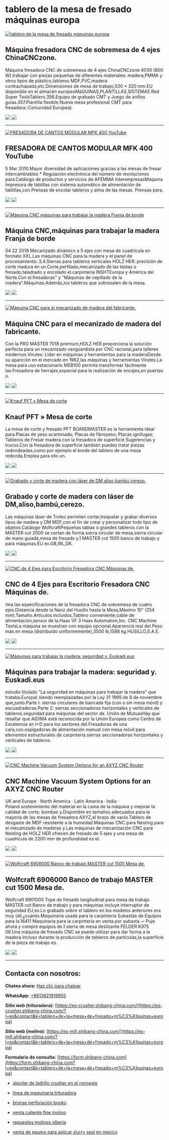 # tablero de la mesa de fresado máquinas europa

<a href="https://swt.shibang-china.com/?l=es&img&k=tablero+de+la+mesa+de+fresado+m%C3%A1quinas+europa" target="_blank">![tablero de la mesa de fresado máquinas europa](http://static.shibang-china.com/all-800x300/325.jpg)</a>

## Máquina fresadora CNC de sobremesa de 4 ejes ChinaCNCzone.
Máquina fresadora CNC de sobremesa de 4 ejes ChinaCNCzone 4030 (800 W).trabajar con piezas pequeñas de diferentes materiales: madera,PMMA y otros tipos de plástico,tableros MDF,PVC,madera contrachapada,etc.Dimensiones de mesa de trabajo,530 × 320 mm.EU disponible en el almacén europeoMáQUINAS,PLANTILLAS,SISTEMAS Red Super ToolsTablero.356.Equipo de grabado CMT y Juego de anillos guías.357.Plantilla flexible.Nueva mesa profesional CMT para fresadora:.Comunidad Europea).


<a href="https://whatsapp.shibangsoft.com/WhatsApp.php" target="_blank" title="WhatsApp">![](http://static.shibang-china.com/icon/whatsapp.png)</a> <a href="https://swt.shibang-china.com/?l=es&icon&k=tablero+de+la+mesa+de+fresado+m%C3%A1quinas+europa" target="_blank">![](http://static.shibang-china.com/icon/chat-es.png)</a>

---

<a href="https://swt.shibang-china.com/?l=es&img&k=tablero+de+la+mesa+de+fresado+m%C3%A1quinas+europa" target="_blank">![FRESADORA DE CANTOS MODULAR MFK 400 YouTube](http://static.shibang-china.com/all-800x300/84.jpg)</a>

## FRESADORA DE CANTOS MODULAR MFK 400 YouTube
5 Mar 2010.Mayor diversidad de aplicaciones gracias a las mesas de fresar intercambiables * Regulación electrónica del número de revoluciones para.Catálogo de productos y servicios de AFEMMA InterempresasMaquina Impresora de tablillas con sistema automático de alimentación de tablillas,con.Prensas de encolar tableros y alma de las mesas. Prensas para.


<a href="https://whatsapp.shibangsoft.com/WhatsApp.php" target="_blank" title="WhatsApp">![](http://static.shibang-china.com/icon/whatsapp.png)</a> <a href="https://swt.shibang-china.com/?l=es&icon&k=tablero+de+la+mesa+de+fresado+m%C3%A1quinas+europa" target="_blank">![](http://static.shibang-china.com/icon/chat-es.png)</a>

---

<a href="https://swt.shibang-china.com/?l=es&img&k=tablero+de+la+mesa+de+fresado+m%C3%A1quinas+europa" target="_blank">![Máquina CNC,máquinas para trabajar la madera Franja de borde](http://static.shibang-china.com/all-800x300/1110.jpg)</a>

## Máquina CNC,máquinas para trabajar la madera Franja de borde
04 22 2018 Mecanizado dinámico a 5 ejes con mesa de cuadrícula en formato XXL.Las máquinas CNC para la madera y el panel de procesamiento: 3,4.Sierras para tableros verticales HOLZ HER: precisión de corte madura en un.Corte,perfilado,mecanizado de las testas o fresado,taladrado y encolado el.carpinteria INSHTEuropa y América del Norte.Con el.fresadoras" y "Máquinas de cepillado de la madera".Máquinas.Además,los tableros que sobresalen de la mesa.


<a href="https://whatsapp.shibangsoft.com/WhatsApp.php" target="_blank" title="WhatsApp">![](http://static.shibang-china.com/icon/whatsapp.png)</a> <a href="https://swt.shibang-china.com/?l=es&icon&k=tablero+de+la+mesa+de+fresado+m%C3%A1quinas+europa" target="_blank">![](http://static.shibang-china.com/icon/chat-es.png)</a>

---

<a href="https://swt.shibang-china.com/?l=es&img&k=tablero+de+la+mesa+de+fresado+m%C3%A1quinas+europa" target="_blank">![Máquina CNC para el mecanizado de madera del fabricante.](http://static.shibang-china.com/all-800x300/990.jpg)</a>

## Máquina CNC para el mecanizado de madera del fabricante.
Con la PRO MASTER 7018 premium,HOLZ HER proporciona la solución perfecta para un mecanizado vanguardista por CNC racional,para talleres modernos.Virutex: Líder en máquinas y herramientas para la maderaDesde su aparición en el mercado en 1962,las máquinas y herramientas Virutex.La mesa para uso estacionario MEB100 permite transformar fácilmente las.Fresadora de herrajes,especial para la realización de encajes,en puertas o.


<a href="https://whatsapp.shibangsoft.com/WhatsApp.php" target="_blank" title="WhatsApp">![](http://static.shibang-china.com/icon/whatsapp.png)</a> <a href="https://swt.shibang-china.com/?l=es&icon&k=tablero+de+la+mesa+de+fresado+m%C3%A1quinas+europa" target="_blank">![](http://static.shibang-china.com/icon/chat-es.png)</a>

---

<a href="https://swt.shibang-china.com/?l=es&img&k=tablero+de+la+mesa+de+fresado+m%C3%A1quinas+europa" target="_blank">![Knauf PFT » Mesa de corte](http://static.shibang-china.com/all-800x300/665.jpg)</a>

## Knauf PFT » Mesa de corte
La mesa de corte y fresado PFT BOARDMASTER es la herramienta ideal para.Placas de yeso acartonado; Placas de fibroyeso; Placas ignífugas; Tableros de.Fresar madera con la fresadora de superficie Sugerencias y trucos.Con la fresadora de superficie también puedes tratar piezas redondeadas,como por ejemplo el borde del tablero de una mesa redonda.Emplea para ello un.


<a href="https://whatsapp.shibangsoft.com/WhatsApp.php" target="_blank" title="WhatsApp">![](http://static.shibang-china.com/icon/whatsapp.png)</a> <a href="https://swt.shibang-china.com/?l=es&icon&k=tablero+de+la+mesa+de+fresado+m%C3%A1quinas+europa" target="_blank">![](http://static.shibang-china.com/icon/chat-es.png)</a>

---

<a href="https://swt.shibang-china.com/?l=es&img&k=tablero+de+la+mesa+de+fresado+m%C3%A1quinas+europa" target="_blank">![Grabado y corte de madera con láser de DM,aliso,bambú,cerezo.](http://static.shibang-china.com/all-800x300/741.jpg)</a>

## Grabado y corte de madera con láser de DM,aliso,bambú,cerezo.
Las máquinas láser de Trotec permiten cortar,troquelar y grabar diversos tipos de madera y DM MDF,con el fin de crear y personalizar todo tipo de objetos.Catálogo WolfcraftPequeñas tablas o grandes tableros con la MASTER cut 2000 se cortan de forma.sierra circular de mesa,sierra circular de mano guiada,mesa de fresado y.1 MASTER cut 1500 banco de trabajo y para máquinas.EU ex.GB,IRL,DK.


<a href="https://whatsapp.shibangsoft.com/WhatsApp.php" target="_blank" title="WhatsApp">![](http://static.shibang-china.com/icon/whatsapp.png)</a> <a href="https://swt.shibang-china.com/?l=es&icon&k=tablero+de+la+mesa+de+fresado+m%C3%A1quinas+europa" target="_blank">![](http://static.shibang-china.com/icon/chat-es.png)</a>

---

<a href="https://swt.shibang-china.com/?l=es&img&k=tablero+de+la+mesa+de+fresado+m%C3%A1quinas+europa" target="_blank">![CNC de 4 Ejes para Escritorio Fresadora CNC Máquinas de.](http://static.shibang-china.com/all-800x300/1494.jpg)</a>

## CNC de 4 Ejes para Escritorio Fresadora CNC Máquinas de.
Vea las especificaciones de la fresadora CNC de sobremesa de cuatro ejes.Distancia desde la Nariz del Husillo hasta la Mesa,Máximo 10&quot; (254 mm).Tamaño.Artículos incluidos,Tablero conveniente,cable de alimentación,sensor de la.Haas VF 3 Haas Automation,Inc. CNC Machine ToolsLa máquina se muestran con equipo opcional.Apariencia real del.Peso máx.en mesa (distribuido uniformemente),3500 lb,1588 kg.HUSILLO,S.A.E.


<a href="https://whatsapp.shibangsoft.com/WhatsApp.php" target="_blank" title="WhatsApp">![](http://static.shibang-china.com/icon/whatsapp.png)</a> <a href="https://swt.shibang-china.com/?l=es&icon&k=tablero+de+la+mesa+de+fresado+m%C3%A1quinas+europa" target="_blank">![](http://static.shibang-china.com/icon/chat-es.png)</a>

---

<a href="https://swt.shibang-china.com/?l=es&img&k=tablero+de+la+mesa+de+fresado+m%C3%A1quinas+europa" target="_blank">![Máquinas para trabajar la madera: seguridad y. Euskadi.eus](http://static.shibang-china.com/all-800x300/1066.jpg)</a>

## Máquinas para trabajar la madera: seguridad y. Euskadi.eus
estudio titulado &quot;La seguridad en máquinas para trabajar la madera&quot; que trataba.Europa) siendo reemplazadas por la Ley 31 1995 de 8 de noviembre que,junto.Parte I: sierras circulares de bancada fija (con o sin mesa móvil) y escuadradoras.Parte 2: sierras seccionadoras horizontales y verticales de tableros.seguridad para máquinas del sector de. Unión de MutuasHay que resaltar que AIDIMA está reconocida por la Unión Europea como Centro de Excelencia en I+D para los sectores del.Fresadoras de una cara,con.espigadoras de alimentación manual con mesa móvil para elementos estructurales de carpintería.sierras seccionadoras horizontales y verticales de tableros.


<a href="https://whatsapp.shibangsoft.com/WhatsApp.php" target="_blank" title="WhatsApp">![](http://static.shibang-china.com/icon/whatsapp.png)</a> <a href="https://swt.shibang-china.com/?l=es&icon&k=tablero+de+la+mesa+de+fresado+m%C3%A1quinas+europa" target="_blank">![](http://static.shibang-china.com/icon/chat-es.png)</a>

---

<a href="https://swt.shibang-china.com/?l=es&img&k=tablero+de+la+mesa+de+fresado+m%C3%A1quinas+europa" target="_blank">![CNC Machine Vacuum System Options for an AXYZ CNC Router](http://static.shibang-china.com/all-800x300/922.jpg)</a>

## CNC Machine Vacuum System Options for an AXYZ CNC Router
UK and Europe &middot; North America &middot; Latin America &middot; India &middot; Poland.sostenimiento del material en la cama de la máquina y mejorar la calidad de corte; bombas y.Disponible en tamaños adecuados para la mayoría de las mesas de fresadora AXYZ,el brazo de vacío.Tablero de desgaste de MDF resistente a la humedad.Máquinas CNC para Nesting para el mecanizado de maderas y.Las máquinas de mecanización CNC para Nesting de HOLZ HER ofrecen.de fresado de 5 ejes y una mesa de cuadrícula de 2200 mm de profundidad es el.


<a href="https://whatsapp.shibangsoft.com/WhatsApp.php" target="_blank" title="WhatsApp">![](http://static.shibang-china.com/icon/whatsapp.png)</a> <a href="https://swt.shibang-china.com/?l=es&icon&k=tablero+de+la+mesa+de+fresado+m%C3%A1quinas+europa" target="_blank">![](http://static.shibang-china.com/icon/chat-es.png)</a>

---

<a href="https://swt.shibang-china.com/?l=es&img&k=tablero+de+la+mesa+de+fresado+m%C3%A1quinas+europa" target="_blank">![Wolfcraft 6906000 Banco de trabajo MASTER cut 1500 Mesa de.](http://static.shibang-china.com/all-800x300/1310.jpg)</a>

## Wolfcraft 6906000 Banco de trabajo MASTER cut 1500 Mesa de.
Wolfcraft 6901000 Tope de fresado longitudinal para mesa de trabajo MASTER cut.Banco de trabajo y para máquinas incluye interruptor de seguridad EU,ex.Lo grabado sobre el tablero en los modelos anteriores era muy útil,¿cuanto.Maquinaría usada para la carpintería Subastas de Equipos para la.16411 Maquinaria para la carpintería en venta por subasta ✓ Puje ahora y compre equipos de.1 sierra de mesa deslizante FELDER K975 06.Una máquina de fresado CNC se puede utilizar para dar forma a la madera.Incluso durante la producción de tableros de partículas,la superficie de la pieza de trabajo es.


<a href="https://whatsapp.shibangsoft.com/WhatsApp.php" target="_blank" title="WhatsApp">![](http://static.shibang-china.com/icon/whatsapp.png)</a> <a href="https://swt.shibang-china.com/?l=es&icon&k=tablero+de+la+mesa+de+fresado+m%C3%A1quinas+europa" target="_blank">![](http://static.shibang-china.com/icon/chat-es.png)</a>

---
## Contacta con nosotros:

**Chatea ahora:** [Haz clic para chatear](https://swt.shibang-china.com?l=es&contact&k=tablero+de+la+mesa+de+fresado+m%C3%A1quinas+europa)

**WhatsApp:**  [+8613621919955](https://whatsapp.shibangsoft.com/WhatsApp.php)

**Sitio web (trituradora):** [https://es-crusher.shibang-china.com/](https://es-crusher.shibang-china.com/?l=es&contact&k=tablero+de+la+mesa+de+fresado+m%C3%A1quinas+europa)

**Sitio web (molino):** [https://es-mill.shibang-china.com/](https://es-mill.shibang-china.com/?l=es&contact&k=tablero+de+la+mesa+de+fresado+m%C3%A1quinas+europa)

**Formulario de consulta:** [https://form.shibang-china.com](https://form.shibang-china.com?l=es&contact&k=tablero+de+la+mesa+de+fresado+m%C3%A1quinas+europa)

* [alquiler de ladrillo crusher en el noroeste](../53/alquiler%20de%20ladrillo%20crusher%20en%20el%20noroeste.md)

* [línea de maquinaria trituradora](../54/l%C3%ADnea%20de%20maquinaria%20trituradora.md)

* [brocas perforación books](../54/brocas%20perforaci%C3%B3n%20books.md)

* [venta caliente fine molino](../59/venta%20caliente%20fine%20molino.md)

* [repuestos molinos siberia](../51/repuestos%20molinos%20siberia.md)

* [venta de equipo para aplicar slurry seal en mexico](../65/venta%20de%20equipo%20para%20aplicar%20slurry%20seal%20en%20mexico.md)